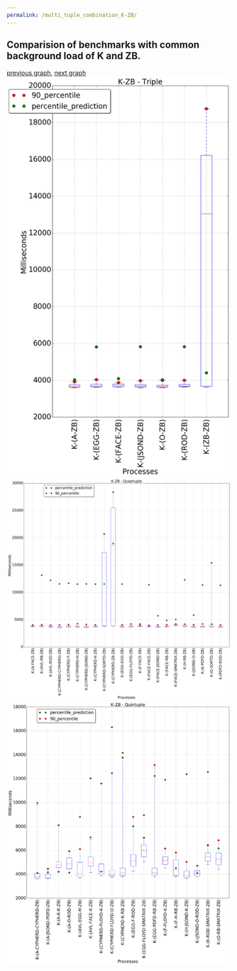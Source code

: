 ```yaml
---
permalink: /multi_tuple_combination_K-ZB/
---
```



## Comparision of benchmarks with common background load of K and ZB.

[previous graph](../multi_tuple_combination_K-SORTD/), [next graph](../multi_tuple_combination_O-AVL/)
![graph figure](./images/triple/K/K-ZB_box.png)![graph figure](./images/quadruple/K/K-ZB_box.png)![graph figure](./images/quintuple/K/K-ZB_box.png)